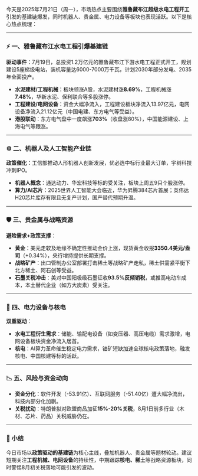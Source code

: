 今天是2025年7月21日（周一），市场热点主要围绕**雅鲁藏布江超级水电工程开工**引发的基建链爆发，同时机器人、贵金属、电力设备等板块也表现活跃。以下是核心热点梳理：

---

### ⚡ 一、**雅鲁藏布江水电工程引爆基建链**  
**驱动事件**：7月19日，总投资1.2万亿元的雅鲁藏布江下游水电工程正式开工，规划建设5座梯级电站，装机容量达6000-7000万千瓦，计划2030年部分发电、2035年全面投产。  
- **水泥建材/工程机械**：板块领涨A股，水泥建材涨**8.69%**，工程机械涨**7.48%**，华新水泥、保利联合等多股涨停。  
- **工程建设/电网设备**：资金大幅净流入，工程建设板块净流入13.97亿元，电网设备净流入21.12亿元（中国电建、东方电气等受益）。  
- **港股联动**：东方电气盘中一度飙涨**703%**（收盘涨80%），中国能源建设、上海电气等跟涨。

---

### ⚙️ 二、**机器人及人工智能产业链**  
**政策催化**：工信部推动人形机器人创新发展，优必选中标行业最大订单，宇树科技冲刺IPO。  
- **机器人概念**：通达动力、华宏科技等标的受关注，板块上周五9只个股涨停。  
- **算力/AI芯片**：2025世界人工智能大会临近，华为昇腾384芯片首展；英伟达H20芯片库存有限且无复产计划，国产替代预期升温。  

---

### 🛡️ 三、**贵金属与战略资源**  
**避险需求+政策支撑**：  
- **黄金**：美元走软及地缘不确定性推动金价上涨，现货黄金收报**3350.4美元/盎司**（+0.34%），央行增持提供长期支撑。  
- **战略矿产**：出口管制办公室部署打击稀土等战略矿产走私，稀土供需紧平衡下北方稀土、阿石创等受益。  
- **石墨关税冲击**：美对中国阳极级石墨征收**93.5%反倾销税**，或推高电动车成本，本土替代企业（如方大炭素）受关注。

---

### 🔌 四、**电力设备与核电**  
**双重驱动**：  
- **水电工程衍生需求**：储能、输配电设备（如变压器、高压电缆）需求激增，电网设备板块资金净流入居首。  
- **核电**：AI算力革命催生稳定电力需求，铀矿短缺加速全球核电政策落地，融发核电、中国核建等标的活跃。

---

### 📉 五、**风险与资金动向**  
- **资金分化**：软件开发（-53.91亿）、互联网服务（-51.40亿）遭大幅净流出，科技内部分化加剧。  
- **关税扰动**：特朗普拟对欧盟商品加征**15%-20%关税**，8月1日前多行业（木材、芯片、药品）关税威胁仍在。  

---

### 💎 小结  
今日市场以**政策驱动的基建链**为核心主线，叠加机器人、贵金属等题材轮动。建议短期关注**工程机械、电网设备**的持续性，中期跟踪**核电、稀土**等战略资源板块，同时警惕8月初关税落地可能引发的波动。